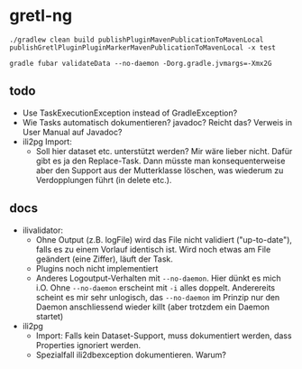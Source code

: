 # gretl-ng

```
./gradlew clean build publishPluginMavenPublicationToMavenLocal publishGretlPluginPluginMarkerMavenPublicationToMavenLocal -x test
```

```
gradle fubar validateData --no-daemon -Dorg.gradle.jvmargs=-Xmx2G
```

## todo
- Use TaskExecutionException instead of GradleException?
- Wie Tasks automatisch dokumentieren? javadoc? Reicht das? Verweis in User Manual auf Javadoc?
- ili2pg Import:
  * Soll hier dataset etc. unterstützt werden? Mir wäre lieber nicht. Dafür gibt es ja den Replace-Task. Dann müsste man konsequenterweise aber den Support aus der Mutterklasse löschen, was wiederum zu Verdopplungen führt (in delete etc.).


## docs
- ilivalidator: 
  * Ohne Output (z.B. logFile) wird das File nicht validiert ("up-to-date"), falls es zu einem Vorlauf identisch ist. Wird noch etwas am File geändert (eine Ziffer), läuft der Task.
  * Plugins noch nicht implementiert
  * Anderes Logoutput-Verhalten mit `--no-daemon`. Hier dünkt es mich i.O. Ohne `--no-daemon` erscheint mit `-i` alles doppelt. Anderereits scheint es mir sehr unlogisch, das `--no-daemon` im Prinzip nur den Daemon anschliessend wieder killt (aber trotzdem ein Daemon startet)
- ili2pg
  * Import: Falls kein Dataset-Support, muss dokumentiert werden, dass Properties ignoriert werden.
  * Spezialfall ili2dbexception dokumentieren. Warum?